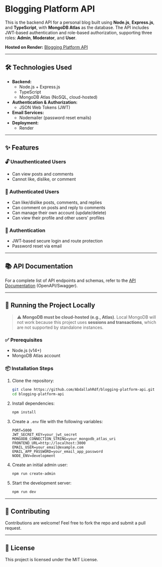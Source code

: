 # Blogging Platform API

This is the backend API for a personal blog built using **Node.js**, **Express.js**, and **TypeScript**, with **MongoDB Atlas** as the database. The API includes JWT-based authentication and role-based authorization, supporting three roles: **Admin**, **Moderator**, and **User**.

**Hosted on Render:** [Blogging Platform API](https://blogging-platform-api-uhuy.onrender.com)

---

## 🛠️ Technologies Used

- **Backend:**
  - Node.js + Express.js
  - TypeScript
  - MongoDB Atlas (NoSQL, cloud-hosted)
- **Authentication & Authorization:**
  - JSON Web Tokens (JWT)
- **Email Services:**
  - Nodemailer (password reset emails)
- **Deployment:**
  - Render

---

## ✨ Features

### 🔓 Unauthenticated Users

- Can view posts and comments
- Cannot like, dislike, or comment

### 🔐 Authenticated Users

- Can like/dislike posts, comments, and replies
- Can comment on posts and reply to comments
- Can manage their own account (update/delete)
- Can view their profile and other users' profiles

### 🔑 Authentication

- JWT-based secure login and route protection
- Password reset via email

---

## 📚 API Documentation

For a complete list of API endpoints and schemas, refer to the [API Documentation](src/doc/swagger.yamlb) (OpenAPI/Swagger).

---

## 🚀 Running the Project Locally

> ⚠️ **MongoDB must be cloud-hosted (e.g., Atlas)**. Local MongoDB will not work because this project uses **sessions and transactions**, which are not supported by standalone instances.

### ✅ Prerequisites

- Node.js (v14+)
- MongoDB Atlas account

### 📦 Installation Steps

1. Clone the repository:

   ```bash
   git clone https://github.com/AbdallahRdf/blogging-platform-api.git
   cd blogging-platform-api
   ```

2. Install dependencies:

   ```bash
   npm install
   ```

3. Create a `.env` file with the following variables:

   ```env
   PORT=5000
   JWT_SECRET_KEY=your_jwt_secret
   MONGODB_CONNECTION_STRING=your_mongodb_atlas_uri
   FRONTEND_URL=http://localhost:3000
   EMAIL_USER=your_email@example.com
   EMAIL_APP_PASSWORD=your_email_app_password
   NODE_ENV=development
   ```

4. Create an initial admin user:

   ```bash
   npm run create-admin
   ```

5. Start the development server:

   ```bash
   npm run dev
   ```

---

## 🤝 Contributing

Contributions are welcome! Feel free to fork the repo and submit a pull request.

---

## 📝 License

This project is licensed under the MIT License.

